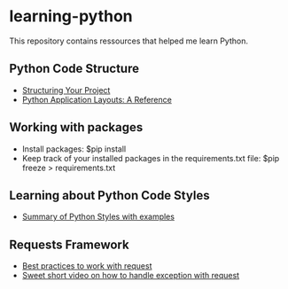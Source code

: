 # learning-python
This repository contains ressources that helped me learn Python.


## Python Code Structure
- [Structuring Your Project](https://docs.python-guide.org/writing/structure/)
- [Python Application Layouts: A Reference](https://realpython.com/python-application-layouts/)


## Working with packages
- Install packages: $pip install <package> 
- Keep track of your installed packages in the requirements.txt file: $pip freeze > requirements.txt
  
## Learning about Python Code Styles
- [Summary of Python Styles with examples](https://docs.python-guide.org/writing/style/)

## Requests Framework
- [Best practices to work with request](https://www.peterbe.com/plog/best-practice-with-retries-with-requests)
- [Sweet short video on how to handle exception with request](https://youtu.be/QCq_wMnS_T0)
